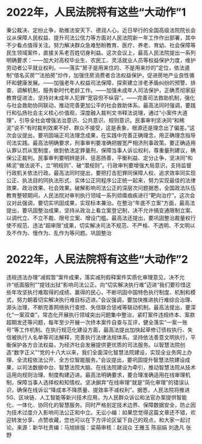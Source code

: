 # 2022年，人民法院将有这些“大动作”1

秉公裁决、定纷止争，助推法安天下、德润人心。近日举行的全国高级法院院长会议从保障人民权益、提升司法公信力等方面对人民法院新一年工作作出部署，其中不少看点值得关注。努力解决群众急难愁盼教育、医疗、养老、育幼、社会保障等民生领域案件，直接关系老百姓切身利益。这次会议上，最高人民法院提出一系列明确要求：——加大对高校毕业生、农民工、灵活就业人员等权益保护力度，维护劳动者公平就业权利。——落实“房子是用来住的、不是用来炒的”定位，依法遏制“借名买房”“法拍房”炒作，加强住房消费者合法权益保护，促进房地产业良性循环和健康发展。——加强老年人权益司法保障，探索建立涉老矛盾纠纷的预警、排查、调解机制，服务新时代老龄工作。——加强未成年人司法保护，正确贯彻家庭教育促进法，坚持对未成年人犯罪“宽容但不纵容”。——完善司法救助机制，强化与社会救助协同联动，推动完善更加公平的社会救助体系。最高法同时强调，要践行和弘扬社会主义核心价值观，深度融入裁判文书释法说理，通过“小案件大道理”，引导全社会增强法治意识、公共意识、规则意识。民事审判坚决同“和稀泥”说不“有时裁判效果不好、群众不接受，这是表象，根源还是理念出了偏差。”这次会议提出，要巩固端正司法理念成果，在实践中完善正确理念，用正确理念指导司法实践。最高法明确要求，刑事审判要准确把握宽严相济刑事政策。要正确适用认罪认罚从宽制度，做到依法定罪量刑，保障当事人诉讼权利，尊重量刑建议，确保公正裁判。民事审判要明辨是非、惩恶扬善，平衡利益、定分止争，坚决同“和稀泥”做法说不，立“明规则”、破“潜规则”。行政审判要增强大局意识，支持监督行政机关依法行政。最高法同时提出，要把打击犯罪同保障人权、追求效率同实现公正、执法目的同执法形式、实体公正同程序公正统一起来，努力实现最佳的法律效果、政治效果、社会效果。破解影响司法公正的深层次问题据悉，全国政法队伍教育整顿期间，人民法院对审判执行领域一系列顽瘴痼疾进行“靶向治疗”。这次会议对此强调，要切实巩固成果，实现标本兼治。在整治“年底不立案”方面，最高法提出，要巩固整治成果，坚持从政治上看立案登记制，决不允许搞变通限制立案、以调代立、不立不裁、限号立案、增设门槛。最高法还提出，要巩固整治裁量权行使不规范、违法“超审限”成果，切实解决司法不规范、不严格、不透明、不文明以及不作为、慢作为、乱作为等问题。巩固整治

# 2022年，人民法院将有这些“大动作”2

违规违法办理“减假暂”案件成果，落实减刑假释案件实质化审理意见，决不允许“纸面服刑”“提钱出狱”影响司法公正。向“切实解决执行难”迈进“我们要珍惜这些年攻坚执行难取得的成绩、赢得的民心，不断巩固中国特色执行制度、机制和模式，努力朝着切实解决执行难目标迈进。”会议强调，要加快推进执行难综合治理、源头治理，不断完善网络执行查控、失信联合惩戒等联动机制。最高法提出，要深化“一案双查”，常态化开展执行领域突出问题集中整治，紧盯案件违规终本、案款超期发还等问题，每年至少开展一次终本案件自查与互评，健全落实“一案一账号”等工作机制。在执行规范化建设方面，最高法提出加快起草修订债权执行、失信被执行人名单等司法解释，完善执行法律法规体系。坚持依法善意文明执行，平衡保护各方合法权益，为经济社会发展提供更优质的司法服务。以智慧法院创造“数字正义”“党的十八大以来，我们全面深化智慧法院建设，实现全业务网上办理、全流程依法公开、全方位智能服务。”会议提出，要巩固提升智慧法院建设成果，以司法数据中台、智慧法院大脑、在线法院建设为牵引，推动智慧法院从技术运用向规则治理、制度构建迈进。最高法明确要求，要合理准确适用在线审理机制，保障当事人选择权和知情权。坚决摒弃“在线审理”就是“简化审理”的错误认识，确保在线诉讼“降成本不降质量、提效率不减权利”。据悉，人民法院将推进5G、区块链、人工智能等新兴技术应用，为人民群众诉讼和法官办案提供智能化、一体化、协同化的智慧服务。同时严格划定技术边界、保障数据安全，防止因为技术过度介入影响司法公正和中立。无讼小编：如果您觉得这篇文章还不错，欢迎转发分享、点赞收藏，您也可以在下方评论区留下自己的观点，和大家一起讨论。来源：新华社责编：马旭排版：梁萌审核：赵润众 王雅玉 陈丽娟 刘逸凡 张野

